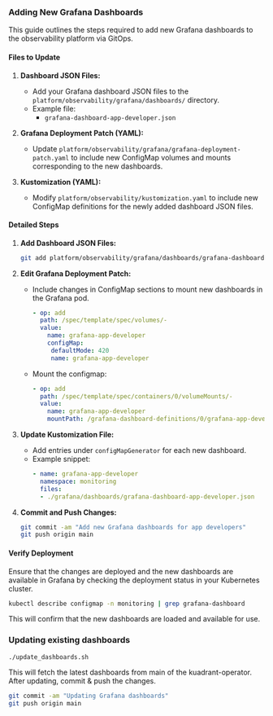 ### Adding New Grafana Dashboards

This guide outlines the steps required to add new Grafana dashboards to the observability platform via GitOps.

#### Files to Update

1. **Dashboard JSON Files:**
   - Add your Grafana dashboard JSON files to the `platform/observability/grafana/dashboards/` directory.
   - Example file:
     - `grafana-dashboard-app-developer.json`

2. **Grafana Deployment Patch (YAML):**
   - Update `platform/observability/grafana/grafana-deployment-patch.yaml` to include new ConfigMap volumes and mounts corresponding to the new dashboards.

3. **Kustomization (YAML):**
   - Modify `platform/observability/kustomization.yaml` to include new ConfigMap definitions for the newly added dashboard JSON files.

#### Detailed Steps

1. **Add Dashboard JSON Files:**
   ```bash
   git add platform/observability/grafana/dashboards/grafana-dashboard-app-developer.json
   ```

2. **Edit Grafana Deployment Patch:**
   - Include changes in ConfigMap sections to mount new dashboards in the Grafana pod.
     ```yaml
     - op: add
       path: /spec/template/spec/volumes/-
       value:
         name: grafana-app-developer
         configMap:
          defaultMode: 420
          name: grafana-app-developer
     ```
   - Mount the configmap:
     ```yaml
     - op: add
       path: /spec/template/spec/containers/0/volumeMounts/-
       value:
         name: grafana-app-developer
         mountPath: /grafana-dashboard-definitions/0/grafana-app-developer
     ```

3. **Update Kustomization File:**
   - Add entries under `configMapGenerator` for each new dashboard.
   - Example snippet:
     ```yaml
     - name: grafana-app-developer
       namespace: monitoring
       files:
       - ./grafana/dashboards/grafana-dashboard-app-developer.json
     ```

4. **Commit and Push Changes:**
   ```bash
   git commit -am "Add new Grafana dashboards for app developers"
   git push origin main
   ```

#### Verify Deployment

Ensure that the changes are deployed and the new dashboards are available in Grafana by checking the deployment status in your Kubernetes cluster.

```bash
kubectl describe configmap -n monitoring | grep grafana-dashboard
```

This will confirm that the new dashboards are loaded and available for use.

### Updating existing dashboards

```shell
./update_dashboards.sh
```

This will fetch the latest dashboards from main of the kuadrant-operator.
After updating, commit & push the changes.

   ```bash
   git commit -am "Updating Grafana dashboards"
   git push origin main
   ```
